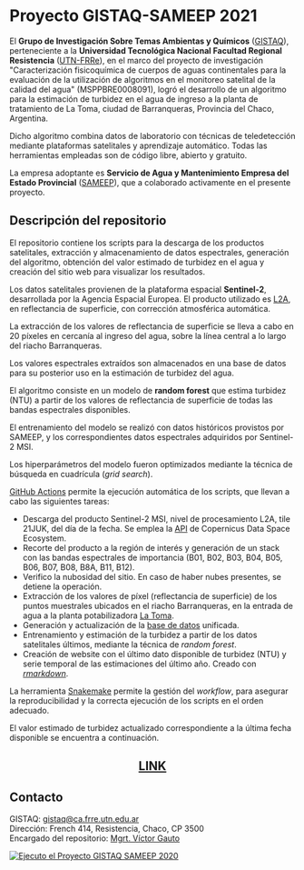 # Proyecto GISTAQ-SAMEEP 2021

El **Grupo de Investigación Sobre Temas Ambientas y Químicos** ([GISTAQ](https://www.facebook.com/GISTAQ/)), perteneciente a la **Universidad Tecnológica Nacional Facultad Regional Resistencia** ([UTN-FRRe](https://www.frre.utn.edu.ar/)), en el marco del proyecto de investigación "Caracterización fisicoquímica de cuerpos de aguas continentales para la evaluación de la utilización de algoritmos en el monitoreo satelital de la calidad del agua" (MSPPBRE0008091), logró el desarrollo de un algoritmo para la estimación de turbidez en el agua de ingreso a la planta de tratamiento de La Toma, ciudad de Barranqueras, Provincia del Chaco, Argentina.

Dicho algoritmo combina datos de laboratorio con técnicas de teledetección mediante plataformas satelitales y aprendizaje automático. Todas las herramientas empleadas son de código libre, abierto y gratuito.

La empresa adoptante es **Servicio de Agua y Mantenimiento Empresa del Estado Provincial** ([SAMEEP](https://sameep.gob.ar/)), que a colaborado activamente en el presente proyecto.

## Descripción del repositorio

El repositorio contiene los scripts para la descarga de los productos satelitales, extracción y almacenamiento de datos espectrales, generación del algoritmo, obtención del valor estimado de turbidez en el agua y creación del sitio web para visualizar los resultados.

Los datos satelitales provienen de la plataforma espacial **Sentinel-2**, desarrollada por la Agencia Espacial Europea. El producto utilizado es [L2A](https://sentinels.copernicus.eu/web/sentinel/user-guides/sentinel-2-msi/processing-levels/level-2), en reflectancia de superficie, con corrección atmosférica automática.

La extracción de los valores de reflectancia de superficie se lleva a cabo en 20 píxeles en cercanía al ingreso del agua, sobre la línea central a lo largo del riacho Barranqueras.

Los valores espectrales extraídos son almacenados en una base de datos para su posterior uso en la estimación de turbidez del agua.

El algoritmo consiste en un modelo de **random forest** que estima turbidez (NTU) a partir de los valores de reflectancia de superficie de todas las bandas espectrales disponibles.

El entrenamiento del modelo se realizó con datos históricos provistos por SAMEEP, y los correspondientes datos espectrales adquiridos por Sentinel-2 MSI.

Los hiperparámetros del modelo fueron optimizados mediante la técnica de búsqueda en cuadrícula (*grid search*).

[GitHub Actions](https://docs.github.com/es/actions) permite la ejecución automática de los scripts, que llevan a cabo las siguientes tareas:

- Descarga del producto Sentinel-2 MSI, nivel de procesamiento L2A, tile 21JUK, del día de la fecha. Se emplea la [API](https://documentation.dataspace.copernicus.eu/APIs/OData.html) de Copernicus Data Space Ecosystem.
- Recorte del producto a la región de interés y generación de un stack con las bandas espectrales de importancia (B01, B02, B03, B04, B05, B06, B07, B08, B8A, B11, B12).
- Verifico la nubosidad del sitio. En caso de haber nubes presentes, se detiene la operación.
- Extracción de los valores de píxel (reflectancia de superficie) de los puntos muestrales ubicados en el riacho Barranqueras, en la entrada de agua a la planta potabilizadora [La Toma](https://goo.gl/maps/WMDzJCJnPCbFjQhb8).
- Generación y actualización de la [base de datos](https://github.com/vhgauto/sameep/blob/main/datos/base_de_datos_gis.tsv) unificada.
- Entrenamiento y estimación de la turbidez a partir de los datos satelitales últimos, mediante la técnica de *random forest*.
- Creación de website con el último dato disponible de turbidez (NTU) y serie temporal de las estimaciones del último año. Creado con [*rmarkdown*](https://rmarkdown.rstudio.com/).


La herramienta [Snakemake](https://snakemake.github.io/) permite la gestión del *workflow*, para asegurar la reproducibilidad y la correcta ejecución de los scripts en el orden adecuado.

El valor estimado de turbidez actualizado correspondiente a la última fecha disponible se encuentra a continuación.

## <p style="text-align: center;">[LINK](https://vhgauto.github.io/sameep/)</p>

## Contacto

GISTAQ: [gistaq@ca.frre.utn.edu.ar](mailto:gistaq@ca.frre.utn.edu.ar)  
Dirección: French 414, Resistencia, Chaco, CP 3500  
Encargado del repositorio: [Mgrt. Víctor Gauto](mailto:victor.gauto@outlook.com)

[![Ejecuto el Proyecto GISTAQ SAMEEP 2020](https://github.com/vhgauto/sameep/actions/workflows/run_pipeline.yml/badge.svg)](https://github.com/vhgauto/sameep/actions/workflows/run_pipeline.yml)

